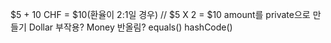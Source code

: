$5 + 10 CHF = $10(환율이 2:1일 경우)
// $5 X 2 = $10
amount를 private으로 만들기
Dollar 부작용?
Money 반올림?
equals()
hashCode()